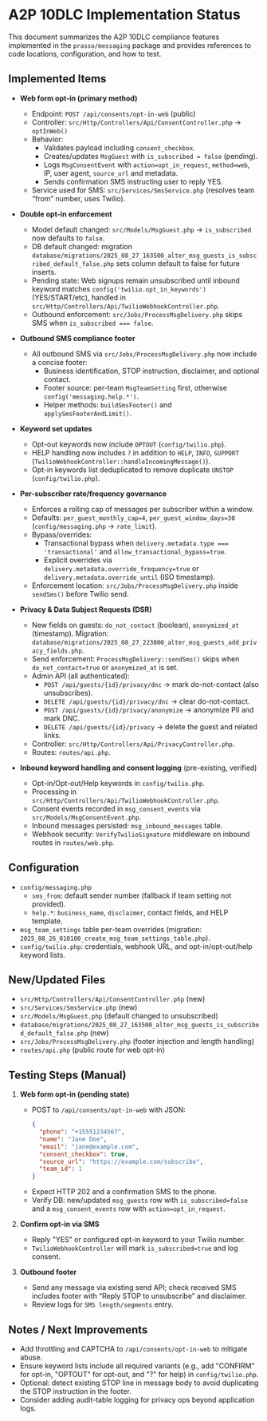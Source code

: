 # A2P 10DLC Implementation Status

This document summarizes the A2P 10DLC compliance features implemented in the `prasso/messaging` package and provides references to code locations, configuration, and how to test.

## Implemented Items

- **Web form opt-in (primary method)**
  - Endpoint: `POST /api/consents/opt-in-web` (public)
  - Controller: `src/Http/Controllers/Api/ConsentController.php` → `optInWeb()`
  - Behavior:
    - Validates payload including `consent_checkbox`.
    - Creates/updates `MsgGuest` with `is_subscribed = false` (pending).
    - Logs `MsgConsentEvent` with `action=opt_in_request`, `method=web`, IP, user agent, `source_url` and metadata.
    - Sends confirmation SMS instructing user to reply YES.
  - Service used for SMS: `src/Services/SmsService.php` (resolves team “from” number, uses Twilio).

- **Double opt-in enforcement**
  - Model default changed: `src/Models/MsgGuest.php` → `is_subscribed` now defaults to `false`.
  - DB default changed: migration `database/migrations/2025_08_27_163500_alter_msg_guests_is_subscribed_default_false.php` sets column default to false for future inserts.
  - Pending state: Web signups remain unsubscribed until inbound keyword matches `config('twilio.opt_in_keywords')` (YES/START/etc), handled in `src/Http/Controllers/Api/TwilioWebhookController.php`.
  - Outbound enforcement: `src/Jobs/ProcessMsgDelivery.php` skips SMS when `is_subscribed === false`.

- **Outbound SMS compliance footer**
  - All outbound SMS via `src/Jobs/ProcessMsgDelivery.php` now include a concise footer:
    - Business identification, STOP instruction, disclaimer, and optional contact.
    - Footer source: per-team `MsgTeamSetting` first, otherwise `config('messaging.help.*')`.
    - Helper methods: `buildSmsFooter()` and `applySmsFooterAndLimit()`.

- **Keyword set updates**
  - Opt-out keywords now include `OPTOUT` (`config/twilio.php`).
  - HELP handling now includes `?` in addition to `HELP`, `INFO`, `SUPPORT` (`TwilioWebhookController::handleIncomingMessage()`).
  - Opt-in keywords list deduplicated to remove duplicate `UNSTOP` (`config/twilio.php`).

- **Per-subscriber rate/frequency governance**
  - Enforces a rolling cap of messages per subscriber within a window.
  - Defaults: `per_guest_monthly_cap=4`, `per_guest_window_days=30` (`config/messaging.php` → `rate_limit`).
  - Bypass/overrides:
    - Transactional bypass when `delivery.metadata.type === 'transactional'` and `allow_transactional_bypass=true`.
    - Explicit overrides via `delivery.metadata.override_frequency=true` or `delivery.metadata.override_until` (ISO timestamp).
  - Enforcement location: `src/Jobs/ProcessMsgDelivery.php` inside `sendSms()` before Twilio send.

- **Privacy & Data Subject Requests (DSR)**
  - New fields on guests: `do_not_contact` (boolean), `anonymized_at` (timestamp). Migration: `database/migrations/2025_08_27_223000_alter_msg_guests_add_privacy_fields.php`.
  - Send enforcement: `ProcessMsgDelivery::sendSms()` skips when `do_not_contact=true` or `anonymized_at` is set.
  - Admin API (all authenticated):
    - `POST /api/guests/{id}/privacy/dnc` → mark do-not-contact (also unsubscribes).
    - `DELETE /api/guests/{id}/privacy/dnc` → clear do-not-contact.
    - `POST /api/guests/{id}/privacy/anonymize` → anonymize PII and mark DNC.
    - `DELETE /api/guests/{id}/privacy` → delete the guest and related links.
  - Controller: `src/Http/Controllers/Api/PrivacyController.php`.
  - Routes: `routes/api.php`.

- **Inbound keyword handling and consent logging** (pre-existing, verified)
  - Opt-in/Opt-out/Help keywords in `config/twilio.php`.
  - Processing in `src/Http/Controllers/Api/TwilioWebhookController.php`.
  - Consent events recorded in `msg_consent_events` via `src/Models/MsgConsentEvent.php`.
  - Inbound messages persisted: `msg_inbound_messages` table.
  - Webhook security: `VerifyTwilioSignature` middleware on inbound routes in `routes/web.php`.

## Configuration

- `config/messaging.php`
  - `sms_from`: default sender number (fallback if team setting not provided).
  - `help.*`: `business_name`, `disclaimer`, contact fields, and HELP template.
- `msg_team_settings` table per-team overrides (migration: `2025_08_26_010100_create_msg_team_settings_table.php`).
- `config/twilio.php`: credentials, webhook URL, and opt-in/opt-out/help keyword lists.

## New/Updated Files

- `src/Http/Controllers/Api/ConsentController.php` (new)
- `src/Services/SmsService.php` (new)
- `src/Models/MsgGuest.php` (default changed to unsubscribed)
- `database/migrations/2025_08_27_163500_alter_msg_guests_is_subscribed_default_false.php` (new)
- `src/Jobs/ProcessMsgDelivery.php` (footer injection and length handling)
- `routes/api.php` (public route for web opt-in)

## Testing Steps (Manual)

1. **Web form opt-in (pending state)**
   - POST to `/api/consents/opt-in-web` with JSON:
     ```json
     {
       "phone": "+15551234567",
       "name": "Jane Doe",
       "email": "jane@example.com",
       "consent_checkbox": true,
       "source_url": "https://example.com/subscribe",
       "team_id": 1
     }
     ```
   - Expect HTTP 202 and a confirmation SMS to the phone.
   - Verify DB: new/updated `msg_guests` row with `is_subscribed=false` and a `msg_consent_events` row with `action=opt_in_request`.

2. **Confirm opt-in via SMS**
   - Reply "YES" or configured opt-in keyword to your Twilio number.
   - `TwilioWebhookController` will mark `is_subscribed=true` and log consent.

3. **Outbound footer**
   - Send any message via existing send API; check received SMS includes footer with “Reply STOP to unsubscribe” and disclaimer.
   - Review logs for `SMS length/segments` entry.

## Notes / Next Improvements

- Add throttling and CAPTCHA to `/api/consents/opt-in-web` to mitigate abuse.
- Ensure keyword lists include all required variants (e.g., add "CONFIRM" for opt-in, "OPTOUT" for opt-out, and "?" for help) in `config/twilio.php`.
- Optional: detect existing STOP line in message body to avoid duplicating the STOP instruction in the footer.
- Consider adding audit-table logging for privacy ops beyond application logs.
